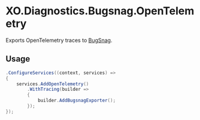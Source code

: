 # XO.Diagnostics.Bugsnag.OpenTelemetry

Exports OpenTelemetry traces to [BugSnag](https://www.bugsnag.com/).

## Usage

```csharp
.ConfigureServices((context, services) =>
{
    services.AddOpenTelemetry()
        .WithTracing(builder =>
        {
            builder.AddBugsnagExporter();
        });
});
```
